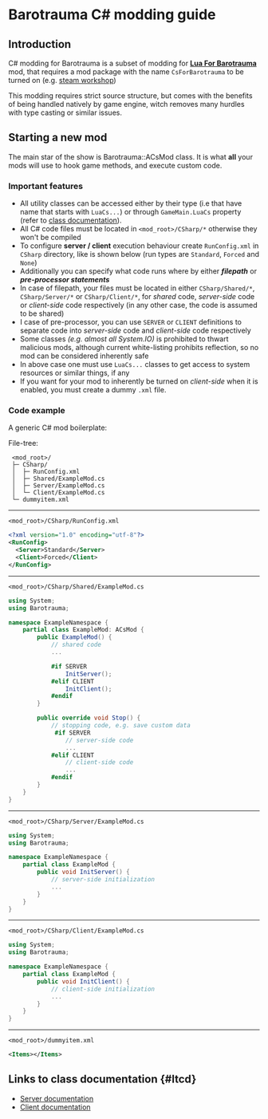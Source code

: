 # Barotrauma C# modding guide

## Introduction

C# modding for Barotrauma is a subset of modding for **[Lua For Barotrauma](https://github.com/evilfactory/Barotrauma-lua-attempt)** mod,
that requires a mod package with the name `CsForBarotrauma` to be turned on (e.g. [steam workshop](https://steamcommunity.com/sharedfiles/filedetails/?id=2795927223))

This modding requires strict source structure, but comes with the benefits of being handled natively by game engine, witch removes many hurdles with type casting or similar issues.

## Starting a new mod

The main star of the show is Barotrauma::ACsMod class. It is what **all** your mods will use to hook game methods, and execute custom code.

### Important features

- All utility classes can be accessed either by their type (i.e that have name that starts with `LuaCs...`) or through `GameMain.LuaCs` property (refer to [class documentation](#ltcd)).
- All C# code files must be located in `<mod_root>/CSharp/*` otherwise they won't be compiled
- To configure **server / client** execution behaviour create `RunConfig.xml` in `CSharp` directory, like is shown below (run types are `Standard`, `Forced` and `None`)
- Additionally you can specify what code runs where by either ***filepath*** or ***pre-processor statements***
- In case of filepath, your files must be located in either `CSharp/Shared/*`, `CSharp/Server/*` or `CSharp/Client/*`, for *shared* code, *server-side* code or *client-side* code respectively (in any other case, the code is assumed to be shared)
- I case of pre-processor, you can use `SERVER` or `CLIENT` definitions to separate code into *server-side* code and *client-side* code respectively
- Some classes *(e.g. almost all System.IO)* is prohibited to thwart malicious mods, although current white-listing prohibits reflection, so no mod can be considered inherently safe
- In above case one must use `LuaCs...` classes to get access to system resources or similar things, if any
- If you want for your mod to inherently be turned on *client-side* when it is enabled, you must create a dummy `.xml` file.

### Code example

A generic C# mod boilerplate:

File-tree:

```
 <mod_root>/
 ├─ CSharp/
 │  ├─ RunConfig.xml
 │  ├─ Shared/ExampleMod.cs
 │  ├─ Server/ExampleMod.cs
 │  └─ Client/ExampleMod.cs
 └─ dummyitem.xml
```

____
`<mod_root>/CSharp/RunConfig.xml`

```xml
<?xml version="1.0" encoding="utf-8"?>
<RunConfig>
  <Server>Standard</Server>
  <Client>Forced</Client>
</RunConfig>
```

____
`<mod_root>/CSharp/Shared/ExampleMod.cs`

```csharp
using System;
using Barotrauma;

namespace ExampleNamespace {
    partial class ExampleMod: ACsMod {
        public ExampleMod() {
            // shared code
            ...

            #if SERVER
                InitServer();
            #elif CLIENT
                InitClient();
            #endif
        }

        public override void Stop() {
            // stopping code, e.g. save custom data
             #if SERVER
                // server-side code
                ...
            #elif CLIENT
                // client-side code
                ...
            #endif
        }
    }
}
```

____
`<mod_root>/CSharp/Server/ExampleMod.cs`

```csharp
using System;
using Barotrauma;

namespace ExampleNamespace {
    partial class ExampleMod {
        public void InitServer() {
            // server-side initialization
            ...
        }
    }
}
```

____
`<mod_root>/CSharp/Client/ExampleMod.cs`

```csharp
using System;
using Barotrauma;

namespace ExampleNamespace {
    partial class ExampleMod {
        public void InitClient() {
            // client-side initialization
            ...
        }
    }
}
```

____
`<mod_root>/dummyitem.xml`

```xml
<Items></Items> 
```

## Links to class documentation {#ltcd}

- [Server documentation](../baro-server/html/index.html)
- [Client documentation](../baro-client/html/index.html)
